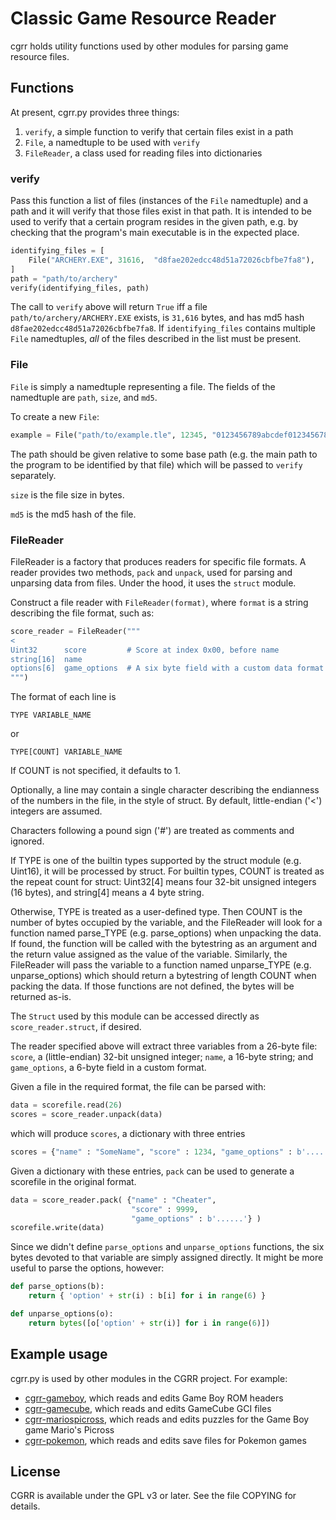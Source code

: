 # Classic Game Resource Reader

cgrr holds utility functions used by other modules for parsing game
resource files.

## Functions

At present, cgrr.py provides three things:

1. `verify`, a simple function to verify that certain files exist in a path
2. `File`, a namedtuple to be used with `verify`
3. `FileReader`, a class used for reading files into dictionaries

### verify

Pass this function a list of files (instances of the `File` namedtuple) and a
path and it will verify that those files exist in that path. It is intended to
be used to verify that a certain program resides in the given path, e.g. by
checking that the program's main executable is in the expected place.

```python
identifying_files = [
    File("ARCHERY.EXE", 31616,  "d8fae202edcc48d51a72026cbfbe7fa8"),
]
path = "path/to/archery"
verify(identifying_files, path)
```

The call to `verify` above will return `True` iff a file
`path/to/archery/ARCHERY.EXE` exists, is `31,616` bytes, and has md5 hash
`d8fae202edcc48d51a72026cbfbe7fa8`. If `identifying_files` contains multiple
`File` namedtuples, *all* of the files described in the list must be present.

### File

`File` is simply a namedtuple representing a file. The fields of the namedtuple
are `path`, `size`, and `md5`.

To create a new `File`:

```python
example = File("path/to/example.tle", 12345, "0123456789abcdef0123456789abcdef")
```

The path should be given relative to some base path (e.g. the main path to the
program to be identified by that file) which will be passed to `verify`
separately.

`size` is the file size in bytes.

`md5` is the md5 hash of the file.

### FileReader

FileReader is a factory that produces readers for specific file formats. A
reader provides two methods, `pack` and `unpack`, used for parsing and
unparsing data from files. Under the hood, it uses the `struct` module.

Construct a file reader with `FileReader(format)`, where `format` is a
string describing the file format, such as:

```python
score_reader = FileReader("""
<
Uint32      score         # Score at index 0x00, before name
string[16]  name
options[6]  game_options  # A six byte field with a custom data format
""")
```

The format of each line is

    TYPE VARIABLE_NAME

or

    TYPE[COUNT] VARIABLE_NAME

If COUNT is not specified, it defaults to 1.

Optionally, a line may contain a single character describing the
endianness of the numbers in the file, in the style of struct. By
default, little-endian ('<') integers are assumed.

Characters following a pound sign ('#') are treated as comments and
ignored.

If TYPE is one of the builtin types supported by the struct module (e.g.
Uint16), it will be processed by struct. For builtin types, COUNT is
treated as the repeat count for struct: Uint32[4] means four 32-bit
unsigned integers (16 bytes), and string[4] means a 4 byte string.

Otherwise, TYPE is treated as a user-defined type. Then COUNT is the
number of bytes occupied by the variable, and the FileReader will look
for a function named parse_TYPE (e.g. parse_options) when unpacking the
data. If found, the function will be called with the bytestring as an
argument and the return value assigned as the value of the variable.
Similarly, the FileReader will pass the variable to a function named
unparse_TYPE (e.g. unparse_options) which should return a bytestring of
length COUNT when packing the data. If those functions are not defined,
the bytes will be returned as-is.

The `Struct` used by this module can be accessed directly as
`score_reader.struct`, if desired.

The reader specified above will extract three variables from a 26-byte
file: `score`, a (little-endian) 32-bit unsigned integer; `name`, a
16-byte string; and `game_options`, a 6-byte field in a custom format.

Given a file in the required format, the file can be parsed with:

```python
data = scorefile.read(26)
scores = score_reader.unpack(data)
```

which will produce `scores`, a dictionary with three entries

```python
scores = {"name" : "SomeName", "score" : 1234, "game_options" : b'......'}
```

Given a dictionary with these entries, `pack` can be used to generate a
scorefile in the original format.

```python
data = score_reader.pack( {"name" : "Cheater",
                           "score" : 9999,
                           "game_options" : b'......'} )
scorefile.write(data)
```

Since we didn't define `parse_options` and `unparse_options` functions,
the six bytes devoted to that variable are simply assigned directly. It
might be more useful to parse the options, however:

```python
def parse_options(b):
    return { 'option' + str(i) : b[i] for i in range(6) }

def unparse_options(o):
    return bytes([o['option' + str(i)] for i in range(6)])
```

## Example usage

cgrr.py is used by other modules in the CGRR project. For example:

* [cgrr-gameboy](https://github.com/sopoforic/cgrr-gameboy), which reads
    and edits Game Boy ROM headers
* [cgrr-gamecube](https://github.com/sopoforic/cgrr-gamecube), which reads
    and edits GameCube GCI files
* [cgrr-mariospicross](https://github.com/sopoforic/cgrr-mariospicross),
    which reads and edits puzzles for the Game Boy game Mario's Picross
* [cgrr-pokemon](https://github.com/sopoforic/cgrr-pokemon), which reads
    and edits save files for Pokemon games

## License

CGRR is available under the GPL v3 or later. See the file COPYING for details.
